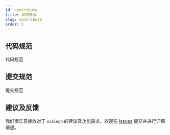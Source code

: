```yaml
---
id: contribute
title: 如何参与
slug: contribute
order: 5
---
```


## 代码规范

代码规范

## 提交规范

提交规范

## 建议及反馈

我们很乐意接收对于 `scaleph` 的建议及功能需求，欢迎在 [Issues](https://github.com/flowerfine/scaleph/issues) 提交并进行详细阐述。
